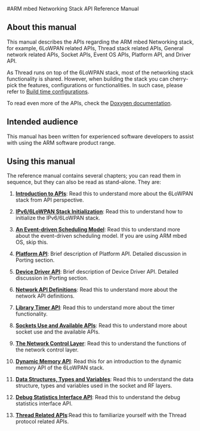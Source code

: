 #ARM mbed Networking Stack API Reference Manual

## About this manual

This manual describes the APIs regarding the ARM mbed Networking stack, for example, 6LoWPAN related APIs, Thread stack related APIs, General network related APIs, Socket APIs, Event OS APIs, Platform API, and Driver API.

As Thread runs on top of the 6LoWPAN stack, most of the networking stack functionality is shared. However, when building the stack you can cherry-pick the features, configurations or functionalities. In such case, please refer to [Build time configurations](quick_start_build.md).

To read even more of the APIs, check the [Doxygen documentation](https://docs.mbed.com/docs/arm-ipv66lowpan-stack/en/latest/api/index.html).

## Intended audience

This manual has been written for experienced software developers to assist with using the ARM software product range.

## Using this manual

The reference manual contains several chapters; you can read them in sequence, but they can also be read as stand-alone. They are:

1. [**Introduction to APIs**](06_API_introduction.md): Read this to understand more about the 6LoWPAN stack from API perspective.

2. [**IPv6/6LoWPAN Stack Initialization**](07_API_initialize.md): Read this to understand how to initialize the IPv6/6LoWPAN stack.

3. [**An Event-driven Scheduling Model**](08_API_events.md): Read this to understand more about the event-driven scheduling model. If you are using ARM mbed OS, skip this.

4. [**Platform API**](platform_API.md): Brief description of Platform API. Detailed discussion in Porting section.

5. [**Device Driver API**](driver_api.md): Brief description of Device Driver API. Detailed discussion in Porting section.


6. [**Network API Definitions**](09_API_network_def.md): Read this to understand more about the network API definitions.

7. [**Library Timer API**](10_API_timer.md): Read this to understand more about the timer functionality.

8. [**Sockets Use and Available APIs**](11_API_sockets.md): Read this to understand more about socket use and the available APIs.

9. [**The Network Control Layer**](12_API_network.md): Read this to understand the functions of the network control layer.

10. [**Dynamic Memory API**](13_API_memory.md): Read this for an introduction to the dynamic memory API of the 6LoWPAN stack.

11. [**Data Structures, Types and Variables**](14_API_data.md): Read this to understand the data structure, types and variables used in the socket and RF layers.

12. [**Debug Statistics Interface API**](15_API_debug.md): Read this to understand the debug statistics interface API.

13. [**Thread Related APIs**](thread_APIs.md):Read this to familiarize yourself with the Thread protocol related APIs.


